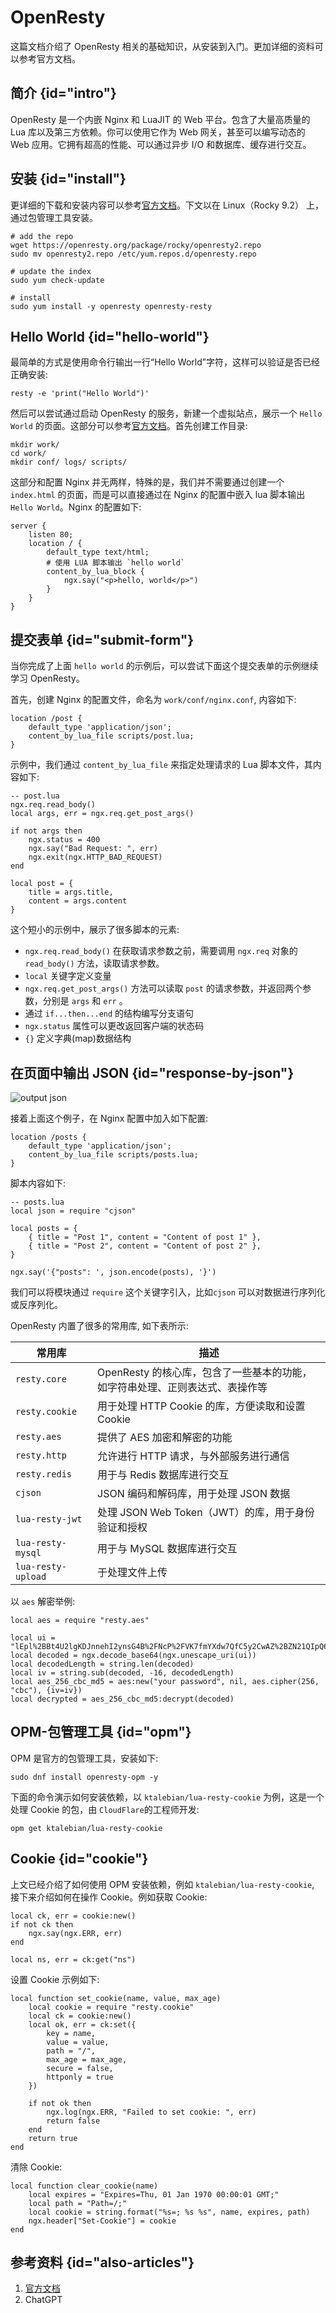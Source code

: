 # OpenResty

这篇文档介绍了 OpenResty 相关的基础知识，从安装到入门。更加详细的资料可以参考官方文档。

## 简介 {id="intro"}

OpenResty 是一个内嵌 Nginx 和 LuaJIT 的 Web 平台。包含了大量高质量的 Lua 库以及第三方依赖。你可以使用它作为 Web 网关，甚至可以编写动态的 Web 应用。它拥有超高的性能、可以通过异步 I/O 和数据库、缓存进行交互。

## 安装 {id="install"}

更详细的下载和安装内容可以参考[官方文档](https://openresty.org/en/installation.html)。下文以在 Linux（Rocky 9.2） 上，通过包管理工具安装。

```Shell
# add the repo
wget https://openresty.org/package/rocky/openresty2.repo
sudo mv openresty2.repo /etc/yum.repos.d/openresty.repo

# update the index
sudo yum check-update

# install
sudo yum install -y openresty openresty-resty
```

## Hello World {id="hello-world"}

最简单的方式是使用命令行输出一行“Hello World”字符，这样可以验证是否已经正确安装:

```Shell
resty -e 'print("Hello World")'
```

然后可以尝试通过启动 OpenResty 的服务，新建一个虚拟站点，展示一个 `Hello World` 的页面。这部分可以参考[官方文档](https://openresty.org/en/getting-started.html)。首先创建工作目录:
```Shell
mkdir work/
cd work/
mkdir conf/ logs/ scripts/
```

这部分和配置 Nginx 并无两样，特殊的是，我们并不需要通过创建一个`index.html` 的页面，而是可以直接通过在 Nginx 的配置中嵌入 lua 脚本输出 `Hello World`。Nginx 的配置如下:
```NGINX
server {
    listen 80;
    location / {
        default_type text/html;
        # 使用 LUA 脚本输出 `hello world`
        content_by_lua_block {
            ngx.say("<p>hello, world</p>")
        }
    }
}
```

## 提交表单 {id="submit-form"}

当你完成了上面 `hello world` 的示例后，可以尝试下面这个提交表单的示例继续学习 OpenResty。

首先，创建 Nginx 的配置文件，命名为 `work/conf/nginx.conf`, 内容如下:
```NGINX
location /post {
    default_type 'application/json';
    content_by_lua_file scripts/post.lua;
}
```
示例中，我们通过 `content_by_lua_file` 来指定处理请求的 Lua 脚本文件，其内容如下:

```NGINX
-- post.lua
ngx.req.read_body()
local args, err = ngx.req.get_post_args()

if not args then
    ngx.status = 400
    ngx.say("Bad Request: ", err)
    ngx.exit(ngx.HTTP_BAD_REQUEST)
end 

local post = {
    title = args.title,
    content = args.content
}
```
这个短小的示例中，展示了很多脚本的元素:

* `ngx.req.read_body()` 在获取请求参数之前，需要调用 `ngx.req` 对象的 `read_body()` 方法，读取请求参数。
* `local` 关键字定义变量
* `ngx.req.get_post_args()` 方法可以读取 `post` 的请求参数，并返回两个参数，分别是 `args` 和 `err` 。
* 通过 `if...then...end` 的结构编写分支语句
* `ngx.status` 属性可以更改返回客户端的状态码
* `{}` 定义字典(map)数据结构

## 在页面中输出 JSON {id="response-by-json"}

<img src="http://file-linker.oss-cn-hangzhou.aliyuncs.com/JL3ZD5G7PdwvQ6NwBHHT.png" alt="output json"/>

接着上面这个例子，在 Nginx 配置中加入如下配置:
```NGINX
location /posts {
    default_type 'application/json';
    content_by_lua_file scripts/posts.lua;
} 
```
脚本内容如下:
```NGINX
-- posts.lua
local json = require "cjson"

local posts = {
    { title = "Post 1", content = "Content of post 1" },
    { title = "Post 2", content = "Content of post 2" },
}

ngx.say('{"posts": ', json.encode(posts), '}')
```
我们可以将模块通过 `require` 这个关键字引入，比如`cjson` 可以对数据进行序列化或反序列化。

OpenResty 内置了很多的常用库, 如下表所示:

| 常用库                | 描述                                          |
|--------------------|---------------------------------------------|
| `resty.core`       | OpenResty 的核心库，包含了一些基本的功能，如字符串处理、正则表达式、表操作等 |
| `resty.cookie`     | 用于处理 HTTP Cookie 的库，方便读取和设置 Cookie          |
| `resty.aes`        | 提供了 AES 加密和解密的功能                            |
| `resty.http`       | 允许进行 HTTP 请求，与外部服务进行通信                      |
| `resty.redis`      | 用于与 Redis 数据库进行交互                           |
| `cjson`            | JSON 编码和解码库，用于处理 JSON 数据                    |
| `lua-resty-jwt`    | 处理 JSON Web Token（JWT）的库，用于身份验证和授权          |
| `lua-resty-mysql`  | 用于与 MySQL 数据库进行交互                           |
| `lua-resty-upload` | 于处理文件上传                                     |

以 `aes` 解密举例:
```NGINX
local aes = require "resty.aes"

local ui = "lEpl%2BBt4U2lgKDJnnehI2ynsG4B%2FNcP%2FVK7fmYXdw7QfC5y2CwAZ%2BZN21QIpQ6kzdSk%2BLH2gYsULveGpdRF7e59b2wgcYQ74F1lmU84EF%2FA%3D"
local decoded = ngx.decode_base64(ngx.unescape_uri(ui))
local decodedLength = string.len(decoded)
local iv = string.sub(decoded, -16, decodedLength)
local aes_256_cbc_md5 = aes:new("your password", nil, aes.cipher(256, "cbc"), {iv=iv})
local decrypted = aes_256_cbc_md5:decrypt(decoded)
```

## OPM-包管理工具 {id="opm"}

OPM 是官方的包管理工具，安装如下:
```Shell
sudo dnf install openresty-opm -y
```

下面的命令演示如何安装依赖，以 `ktalebian/lua-resty-cookie` 为例，这是一个处理 Cookie 的包，由 `CloudFlare`的工程师开发:
```Shell
opm get ktalebian/lua-resty-cookie
```

## Cookie {id="cookie"}

上文已经介绍了如何使用 OPM 安装依赖，例如 `ktalebian/lua-resty-cookie`, 接下来介绍如何在操作 Cookie。例如获取 Cookie:

```NGINX
local ck, err = cookie:new()
if not ck then
    ngx.say(ngx.ERR, err)
end

local ns, err = ck:get("ns")
```

设置 Cookie 示例如下:

```NGINX
local function set_cookie(name, value, max_age)
    local cookie = require "resty.cookie"
    local ck = cookie:new()
    local ok, err = ck:set({
        key = name,
        value = value,
        path = "/",
        max_age = max_age,
        secure = false,
        httponly = true
    })

    if not ok then
        ngx.log(ngx.ERR, "Failed to set cookie: ", err)
        return false
    end
    return true
end
```

清除 Cookie:
```NGINX
local function clear_cookie(name)
    local expires = "Expires=Thu, 01 Jan 1970 00:00:01 GMT;"
    local path = "Path=/;"
    local cookie = string.format("%s=; %s %s", name, expires, path)
    ngx.header["Set-Cookie"] = cookie
end
```


## 参考资料 {id="also-articles"}

1. [官方文档](https://openresty.org)
2. ChatGPT